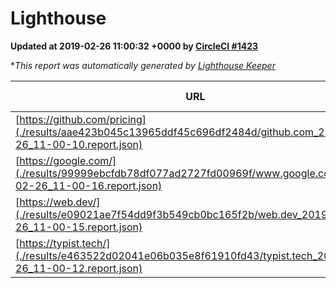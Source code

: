 
# Lighthouse

**Updated at 2019-02-26 11:00:32 +0000 by [CircleCI #1423](https://circleci.com/gh/ItinerisLtd/lighthouse-keeper-example/1423)**

**This report was automatically generated by [Lighthouse Keeper](https://github.com/itinerisltd/lighthouse-keeper)*

| URL | Performance | Accessibility | Best Practices | SEO | PWA | Updated At |
| --- | --- | --- | --- | --- | --- | --- |
| [https://github.com/pricing](./results/aae423b045c13965ddf45c696df2484d/github.com_2019-02-26_11-00-10.report.json) | 0.8 | 0.89 | 0.93 | 0.9 | 0.58 | 2019-02-26T11:00:10.787Z |
| [https://google.com/](./results/99999ebcfdb78df077ad2727fd00969f/www.google.com_2019-02-26_11-00-16.report.json) | 0.95 | 0.71 | 0.93 | 0.8 | 0.58 | 2019-02-26T11:00:16.898Z |
| [https://web.dev/](./results/e09021ae7f54dd9f3b549cb0bc165f2b/web.dev_2019-02-26_11-00-15.report.json) | 0.97 | 0.93 | 1 | 0.91 | 1 | 2019-02-26T11:00:15.552Z |
| [https://typist.tech/](./results/e463522d02041e06b035e8f61910fd43/typist.tech_2019-02-26_11-00-12.report.json) | 1 |  |  |  |  | 2019-02-26T11:00:12.753Z |
